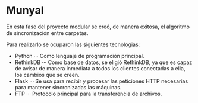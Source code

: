 # Munyal
En esta fase del proyecto modular se creó, de manera exitosa, el algoritmo de sincronización entre carpetas.

Para realizarlo se ocuparon las siguientes tecnologias:
- Python
··· Como lenguaje de programación principal.
- RethinkDB
··· Como base de datos, se eligió RethinkDB, ya que es capaz de avisar de manera inmediata a todos los clientes conectadas a ella, los cambios que se creen.
- Flask
··· Se usa para recibir y procesar las peticiones HTTP necesarias para mantener sincronizadas las máquinas.
- FTP
··· Protocolo principal para la transferencia de archivos.
